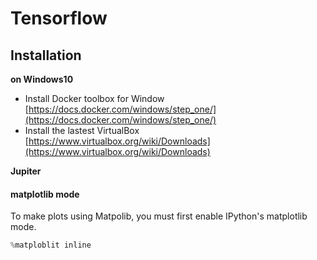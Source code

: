 # Tensorflow

## Installation

**on Windows10**

* Install Docker toolbox for Window [https://docs.docker.com/windows/step_one/](https://docs.docker.com/windows/step_one/)
* Install the lastest VirtualBox [https://www.virtualbox.org/wiki/Downloads](https://www.virtualbox.org/wiki/Downloads)

**Jupiter**

#### matplotlib mode

To make plots using Matpolib, you must first enable IPython's matplotlib mode.
```python
%matploblit inline
```